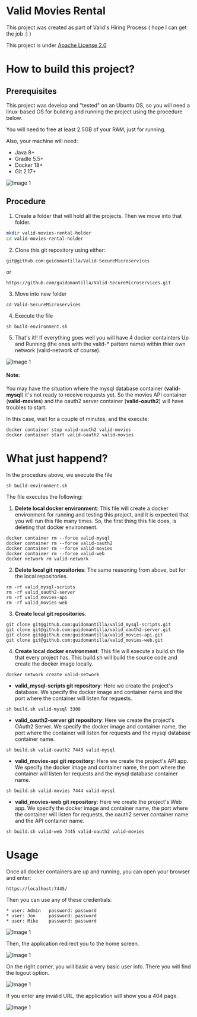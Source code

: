 # Valid  Movies Rental
This project was created as part of Valid's Hiring Process ( hope I can get the job :) )

This project is under [Apache License 2.0](https://choosealicense.com/licenses/apache-2.0/)


# How to build this project?

## Prerequisites
This project was develop and "tested" on an Ubuntu OS, so you will need a linux-based OS for building and running the project using the procedure below.

You will need to free at least 2.5GB of your RAM, just for running.

Also, your machine will need:
* Java 8+
* Gradle 5.5+
* Docker 18+
* Git 2.17+

![Image 1](prerequisites.png)

## Procedure
1. Create a folder that will hold all the projects. Then we move into that folder.
```bash
mkdir valid-movies-rental-holder
cd valid-movies-rental-holder
```
2. Clone this git repository using either:
```
git@github.com:guidomantilla/Valid-SecureMicroservices
```
or

```
https://github.com/guidomantilla/Valid-SecureMicroservices.git
```
3. Move into new folder

```
cd Valid-SecureMicroservices
```
4. Execute the file

```
sh build-environment.sh
```
5. That's it!! If everything goes well you will have 4 docker containters Up and Running (the ones with the valid-* pattern name) within thier own network (valid-network of course). 

![Image 1](docker-status.png)

#### Note: 
You may have the situation where the mysql database container (**valid-mysql**) it's not ready to receive requests yet. So the movies API container (**valid-movies**) and the oauth2 server container (**valid-oauth2**) will have troubles to start.

In this case, wait for a couple of minutes, and the execute:
```
docker container stop valid-oauth2 valid-movies
docker container start valid-oauth2 valid-movies
```

# What just happend? 
In the procedure above, we execute the file 

```
sh build-environment.sh
```
The file executes the following:
1. **Delete local docker environment**: This file will create a docker environment for running and testing this project, and it is expected that you will run this file many times. So, the first thing this file does, is deleting that docker environment. 
```
docker container rm --force valid-mysql
docker container rm --force valid-oauth2
docker container rm --force valid-movies
docker container rm --force valid-web
docker network rm valid-network
```

2. **Delete local git repositories**: The same reasoning from above, but for the local repositories.
```
rm -rf valid_mysql-scripts
rm -rf valid_oauth2-server
rm -rf valid_movies-api
rm -rf valid_movies-web
```

3. **Create local git repositories**.
```
git clone git@github.com:guidomantilla/valid_mysql-scripts.git
git clone git@github.com:guidomantilla/valid_oauth2-server.git
git clone git@github.com:guidomantilla/valid_movies-api.git
git clone git@github.com:guidomantilla/valid_movies-web.git
```

4. **Create local docker environment**: This file will execute a build.sh file that every project has. This build.sh will build the source code and create the docker image locally.  
```
docker network create valid-network
```

* **valid_mysql-scripts git repository**: Here we create the project's database. We specify the docker image and container name and the port where the container will listen for requests.
```
sh build.sh valid-mysql 3308
```

* **valid_oauth2-server git repository**: Here we create the project's OAuth2 Server. We specify the docker image and container name, the port where the container will listen for requests and the mysql database container name.  
```
sh build.sh valid-oauth2 7443 valid-mysql
```

* **valid_movies-api git repository**: Here we create the project's API app. We specify the docker image and container name, the port where the container will listen for requests and the mysql database container name.  

```
sh build.sh valid-movies 7444 valid-mysql
```

* **valid_movies-web git repository**: Here we create the project's Web app. We specify the docker image and container name, the port where the container will listen for requests, the oauth2 server container name and the API container name.
```
sh build.sh valid-web 7445 valid-oauth2 valid-movies
```

# Usage
Once all docker containers are up and running, you can open your browser and enter:
```
https://localhost:7445/
```
Then you can use any of these credentials:
```
* user: Admin   password: password
* user: Jon     password: password
* user: Mike    password: password
```
![Image 1](login.png)

Then, the application redirect you to the home screen.

![Image 1](home.png)

On the right corner, you will basic a very basic user info. There you will find the logout option.

![Image 1](logout.png)

If you enter any invalid URL, the application will show you a 404 page.

![Image 1](404.png)